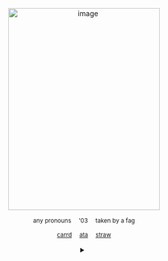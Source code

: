 
<p align="center">
<img width="300" height="400" alt="image" img src="https://files.catbox.moe/vyduz3.png">
<p align="center">
 <sub>
any pronouns ⠀ '03 ⠀ taken by a fag
 </sub>

 <p align="center">
 <sub>
<a href="https://horrific-necktie.carrd.co" rel="nofollow">carrd</a>
   ⠀ 
<a href="https://crossofloss.atabook.org" rel="nofollow">ata</a>
 ⠀ 
<a href="https://hungry-bug.straw.page">straw</a>
 </sub>


</details>
<div align="center" dir="auto">
 <details closed="">
<summary></summary>
   
   <br>
<p align="center" dir="auto">
<strong>basic dni criteria</strong> + selfcest shippers yall weird me out, tcc, btd / tcoaal fans ( and anything similar )
  <br> before u freak out i use slurs i can reclaim

</p>
<a href="https://guns.lol/yourscruelly" rel="nofollow">♡</a>
</details>
